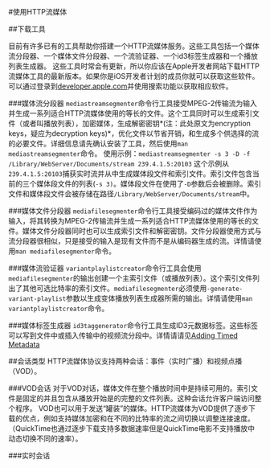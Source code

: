 #使用HTTP流媒体

##下载工具

目前有许多已有的工具帮助你搭建一个HTTP流媒体服务。这些工具包括一个媒体流分段器、一个媒体文件分段器、一个流验证器、一个id3标签生成器和一个播放列表生成器。
这些工具时常会有更新，所以你应该在Apple开发者网站下载HTTP流媒体工具的最新版本。如果你是iOS开发者计划的成员你就可以获取这些软件。可以通过登录到[developer.apple.com](developer.apple.com)并使用搜索功能以获取相应软件。

###媒体流分段器
`mediastreamsegmenter`命令行工具接受MPEG-2传输流为输入并生成一系列适合HTTP流媒体使用的等长的文件。这个工具同时可以生成索引文件（或者叫播放列表），加密媒体，生成解密密钥*(注：此处原文为encryption keys，疑应为decryption keys)*，优化文件以节省开销，和生成多个供选择的流的必要文件。详细信息请先确认安装了工具，然后使用`man mediastreamsegmenter`命令。
使用示例：`mediastreamsegmenter -s 3 -D -f /Library/WebServer/Documents/stream 239.4.1.5:20103`
这个示例从`239.4.1.5:20103`捕获实时流并从中生成媒体段文件和索引文件。索引文件包含当前的三个媒体段文件的列表(`-s 3)`。媒体段文件在使用了`-D`参数后会被删除。索引文件和媒体段文件会被存储在路径`/Library/WebServer/Documents/stream`中。

###媒体文件分段器
`mediafilesegmenter`命令行工具接受编码过的媒体文件作为输入，将其转换为MPEG-2传输流并生成一系列适合HTTP流媒体使用的等长的文件。媒体文件分段器同时也可以生成索引文件和解密密钥。文件分段器使用方式与流分段器很相似，只是接受的输入是现有文件而不是从编码器生成的流。详情请使用`man mediafilesegmenter`命令。

###媒体流验证器
`variantplaylistcreator`命令行工具会使用`mediafilesegmenter`的输出创建一个主索引文件（或播放列表）。这个索引文件列出了其他可选比特率的索引文件。`mediafilesegmenter`必须使用`-generate-variant-playlist`参数以生成变体播放列表生成器所需的输出。详情请使用`man variantplaylistcreator`命令。

###媒体标签生成器
`id3taggenerator`命令行工具生成ID3元数据标签。这些标签可以写到文件中或插入传输中的视频流分段中。详情请请见[Adding Timed Metadata](https://developer.apple.com/library/ios/documentation/NetworkingInternet/Conceptual/StreamingMediaGuide/UsingHTTPLiveStreaming/UsingHTTPLiveStreaming.html#//apple_ref/doc/uid/TP40008332-CH102-SW4)

##会话类型
HTTP流媒体协议支持两种会话：事件（实时广播）和视频点播（VOD）。

###VOD会话
对于VOD对话，媒体文件在整个播放时间中是持续可用的。索引文件是固定的并且包含从播放开始是的完整的文件列表。这种会话允许客户端访问整个程序。
VOD也可以用于发送“罐装”的媒体。HTTP流媒体为VOD提供了逐步下载的优点，例如支持媒体加密和在不同的比特率的流之间切换以调整连接速度。（QuickTime也通过逐步下载支持多数据速率但是QuickTime电影不支持播放中动态切换不同的速率）。

###实时会话


